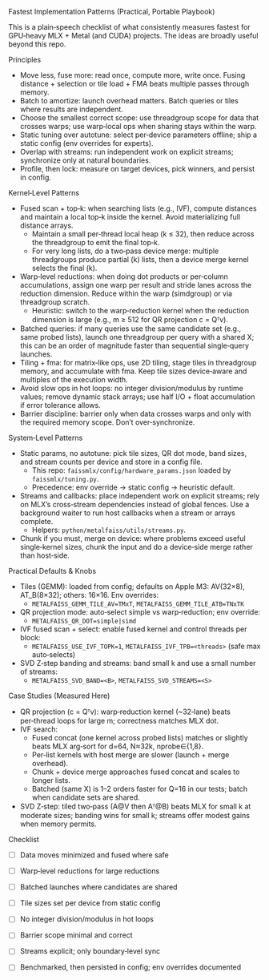 Fastest Implementation Patterns (Practical, Portable Playbook)

This is a plain‑speech checklist of what consistently measures fastest for GPU‑heavy MLX + Metal (and CUDA) projects. The ideas are broadly useful beyond this repo.

Principles
- Move less, fuse more: read once, compute more, write once. Fusing distance + selection or tile load + FMA beats multiple passes through memory.
- Batch to amortize: launch overhead matters. Batch queries or tiles where results are independent.
- Choose the smallest correct scope: use threadgroup scope for data that crosses warps; use warp‑local ops when sharing stays within the warp.
- Static tuning over autotune: select per‑device parameters offline; ship a static config (env overrides for experts).
- Overlap with streams: run independent work on explicit streams; synchronize only at natural boundaries.
- Profile, then lock: measure on target devices, pick winners, and persist in config.

Kernel‑Level Patterns
- Fused scan + top‑k: when searching lists (e.g., IVF), compute distances and maintain a local top‑k inside the kernel. Avoid materializing full distance arrays.
  - Maintain a small per‑thread local heap (k ≤ 32), then reduce across the threadgroup to emit the final top‑k.
  - For very long lists, do a two‑pass device merge: multiple threadgroups produce partial (k) lists, then a device merge kernel selects the final (k).
- Warp‑level reductions: when doing dot products or per‑column accumulations, assign one warp per result and stride lanes across the reduction dimension. Reduce within the warp (simdgroup) or via threadgroup scratch.
  - Heuristic: switch to the warp‑reduction kernel when the reduction dimension is large (e.g., m ≥ 512 for QR projection c = Qᵀv).
- Batched queries: if many queries use the same candidate set (e.g., same probed lists), launch one threadgroup per query with a shared X; this can be an order of magnitude faster than sequential single‑query launches.
- Tiling + fma: for matrix‑like ops, use 2D tiling, stage tiles in threadgroup memory, and accumulate with fma. Keep tile sizes device‑aware and multiples of the execution width.
- Avoid slow ops in hot loops: no integer division/modulus by runtime values; remove dynamic stack arrays; use half I/O + float accumulation if error tolerance allows.
- Barrier discipline: barrier only when data crosses warps and only with the required memory scope. Don’t over‑synchronize.

System‑Level Patterns
- Static params, no autotune: pick tile sizes, QR dot mode, band sizes, and stream counts per device and store in a config file.
  - This repo: `faissmlx/config/hardware_params.json` loaded by `faissmlx/tuning.py`.
  - Precedence: env override → static config → heuristic default.
- Streams and callbacks: place independent work on explicit streams; rely on MLX’s cross‑stream dependencies instead of global fences. Use a background waiter to run host callbacks when a stream or arrays complete.
  - Helpers: `python/metalfaiss/utils/streams.py`.
- Chunk if you must, merge on device: where problems exceed useful single‑kernel sizes, chunk the input and do a device‑side merge rather than host‑side.

Practical Defaults & Knobs
- Tiles (GEMM): loaded from config; defaults on Apple M3: AV(32×8), AT_B(8×32); others: 16×16. Env overrides:
  - `METALFAISS_GEMM_TILE_AV=TMxT`, `METALFAISS_GEMM_TILE_ATB=TNxTK`
- QR projection mode: auto‑select simple vs warp‑reduction; env override:
  - `METALFAISS_QR_DOT=simple|simd`
- IVF fused scan + select: enable fused kernel and control threads per block:
  - `METALFAISS_USE_IVF_TOPK=1`, `METALFAISS_IVF_TPB=<threads>` (safe max auto‑selects)
- SVD Z‑step banding and streams: band small k and use a small number of streams:
  - `METALFAISS_SVD_BAND=<B>`, `METALFAISS_SVD_STREAMS=<S>`

Case Studies (Measured Here)
- QR projection (c = Qᵀv): warp‑reduction kernel (~32‑lane) beats per‑thread loops for large m; correctness matches MLX dot.
- IVF search:
  - Fused concat (one kernel across probed lists) matches or slightly beats MLX arg‑sort for d=64, N≈32k, nprobe∈{1,8}.
  - Per‑list kernels with host merge are slower (launch + merge overhead).
  - Chunk + device merge approaches fused concat and scales to longer lists.
  - Batched (same X) is 1–2 orders faster for Q=16 in our tests; batch when candidate sets are shared.
- SVD Z‑step: tiled two‑pass (A@V then Aᵀ@B) beats MLX for small k at moderate sizes; banding wins for small k; streams offer modest gains when memory permits.

Checklist
- [ ] Data moves minimized and fused where safe
- [ ] Warp‑level reductions for large reductions
- [ ] Batched launches where candidates are shared
- [ ] Tile sizes set per device from static config
- [ ] No integer division/modulus in hot loops
- [ ] Barrier scope minimal and correct
- [ ] Streams explicit; only boundary‑level sync
- [ ] Benchmarked, then persisted in config; env overrides documented

